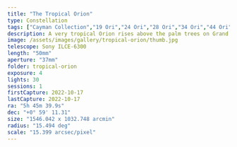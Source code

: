 ```yaml
---
title: "The Tropical Orion"
type: Constellation
tags: ["Cayman Collection","19 Ori","24 Ori","28 Ori","34 Ori","44 Ori","46 Ori","50 Ori","53 Ori","58 Ori","67 Eri","Al Mankib","Algebar (β Ori)","Betelgeux (α Ori)","Dhalim (β Eri)","Flame Nebula","Great Orion Nebula","IC434","M42","NGC1909","NGC1976","NGC2024","NGC2112","Orion B","Orion Nebula","Part of the constellation Eridanus (Eri)","Part of the constellation Orion (Ori)","The star Alnilam (ε Ori)","The star Alnitak (ζ Ori)","The star Bellatrix (γ Ori)","The star Betelgeuse","The star Cursa","The star Hatysa (ι Ori)","The star Mintaka (δ Ori)","The star Rigel","The star Saif al Jabbar (η Ori)","The star Saiph (κ Ori)","the Witch Head Nebula"]
description: A very tropical Orion rises above the palm trees on Grand Cayman.
image: /assets/images/gallery/tropical-orion/thumb.jpg
telescope: Sony ILCE-6300
length: "50mm"
aperture: "37mm"
folder: tropical-orion
exposure: 4
lights: 30
sessions: 1
firstCapture: 2022-10-17
lastCapture: 2022-10-17
ra: "5h 45m 39.9s"
dec: "+0° 59' 11.31"
size: "1546.042 x 1032.748 arcmin"
radius: "15.494 deg"
scale: "15.399 arcsec/pixel"
---
```

